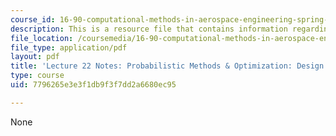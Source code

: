 ```yaml
---
course_id: 16-90-computational-methods-in-aerospace-engineering-spring-2014
description: This is a resource file that contains information regarding lecture 22.
file_location: /coursemedia/16-90-computational-methods-in-aerospace-engineering-spring-2014/7796265e3e3f1db9f3f7dd2a6680ec95_MIT16_90S14_Lecture22.pdf
file_type: application/pdf
layout: pdf
title: 'Lecture 22 Notes: Probabilistic Methods & Optimization: Design of Experiments'
type: course
uid: 7796265e3e3f1db9f3f7dd2a6680ec95

---
```

None